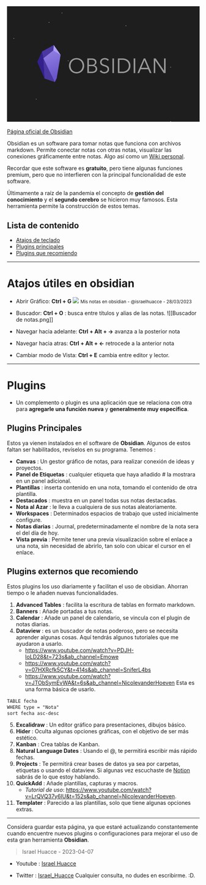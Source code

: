 <img src="Media/Obsidian portada.png" max-widht="100%" height="auto" alt="Portada de obsidian"> 

[Página oficial de Obsidian](https://obsidian.md/)

Obsidian es un software para tomar notas que funciona con archivos markdown. Permite conectar notas con otras notas, visualizar las conexiones gráficamente entre notas. Algo así como un [Wiki personal](https://en.wikipedia.org/wiki/Personal_wiki).

Recordar que este software es **gratuito**, pero tiene algunas funciones premium, pero que no interfieren con la principal funcionalidad de este software.

Últimamente a raíz de la pandemia el concepto de **gestión del conocimiento** y el **segundo cerebro** se hicieron muy famosos. Esta herramienta permite la construcción de estos temas.

## Lista de contenido
- [Atajos de teclado](#atajos-utiles-en-obsidian)
- [Plugins principales](#pluginsprincipales)
- [Plugins que recomiendo](#plugins-externos-que-recomiendo)
---

# Atajos útiles en obsidian
-   Abrir Gráfico: **Ctrl + G**
![](Media/Mis%20notas%20en%20obsidian%20-%20vista%20gr%C3%A1fico.png) 
<small> Mis notas en obsidian - @israelhuacce - 28/03/2023 </small>

-   Buscador: **Ctrl + O** : busca entre títulos y alias de las notas.
![[Buscador de notas.png]]
-   Navegar hacia adelante: **Ctrl + Alt + →** avanza a la posterior nota
-   Navegar hacia atras: **Ctrl + Alt + ←** retrocede a la anterior nota
-   Cambiar modo de Vista: **Ctrl + E** cambia entre editor y lector.
---

# Plugins
- Un complemento o plugin es una aplicación que se relaciona con otra para **agregarle una función nueva** y **generalmente muy específica**.

## Plugins Principales
Estos ya vienen instalados en el software de **Obsidian**. Algunos de estos faltan ser habilitados, revíselos en su programa.
Tenemos : 
- **Canvas** : Un gestor gráfico de notas, para realizar conexión de ideas y proyectos. 
- **Panel de Etiquetas** : cualquier etiqueta que haya añadido # la mostrara en un panel adicional.
- **Plantillas** : inserta contenido en una nota, tomando el contenido de otra plantilla.
- **Destacados** : muestra en un panel todas sus notas destacadas.
- **Nota al Azar** : le lleva  a cualquiera de sus notas aleatoriamente.
- **Workspaces**	: Determinados espacios de trabajo que usted inicialmente configure.
- **Notas diarias** : Journal, predeterminadamente el nombre de la nota sera el del día de hoy.
- **Vista previa** : Permite tener una previa visualización sobre el enlace a una nota, sin necesidad de abrirlo, tan solo con ubicar el cursor en el enlace.

## Plugins externos que recomiendo

Estos plugins los uso diariamente y facilitan el uso de obsidian. Ahorran tiempo o le añaden nuevas funcionalidades.
1. **Advanced Tables** : facilita la escritura de tablas en formato markdown.
2. **Banners** : Añade portadas a tus notas.
3.  **Calendar** : Añade un panel de calendario, se vincula con el plugin de notas diarias.
4. **Dataview** : es un buscador de notas poderoso, pero se necesita aprender algunas cosas. Aquí tendrás algunos tutoriales que me ayudaron a usarlo.
	- https://www.youtube.com/watch?v=PDJH-IoLD28&t=723s&ab_channel=Emowe
	- https://www.youtube.com/watch?v=07HXRcfk5CY&t=414s&ab_channel=SniferL4bs
	- https://www.youtube.com/watch?v=JTObSymEvWA&t=6s&ab_channel=NicolevanderHoeven
	Esta es una forma básica de usarlo.
```dataview
TABLE fecha
WHERE type = "Nota"
sort fecha asc-desc
```
5. **Excalidraw** : Un editor gráfico para presentaciones, dibujos básico.
6. **Hider** : Oculta algunas opciones gráficas, con el objetivo de ser más estético.
7. **Kanban** : Crea tablas de Kanban.
8. **Natural Language Dates** : Usando el @, te permitirá escribir más rápido fechas.
9. **Projects** : Te permitirá crear bases de datos ya sea por carpetas, etiquetas o usando el dataview. Si algunas vez escuchaste de [Notion](https://www.notion.so/desktop) sabrás de lo que estoy hablando.
10. **QuickAdd** : Añade plantillas, capturas y macros.
	- _Tutorial de uso_: https://www.youtube.com/watch?v=LrQVQ37y6IU&t=152s&ab_channel=NicolevanderHoeven.
11. **Templater** : Parecido a las plantillas, solo que tiene algunas opciones extras.
---
Considera guardar esta página, ya que estaré actualizando constantemente cuando encuentre nuevos plugins o configuraciones para mejorar el uso de esta gran herramienta **Obsidian**.

> Israel Huacce - 2023-04-07

- Youtube : [Israel Huacce](https://www.youtube.com/channel/UC68qMHJ6vd1aiEUHT08C2iA)

- Twitter : [Israel_Huacce](https://twitter.com/israel_huacce) Cualquier consulta, no dudes en escribirme. :D. 
